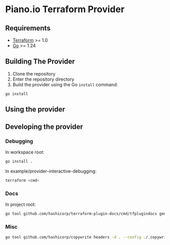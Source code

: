 # Piano.io Terraform Provider

## Requirements

- [Terraform](https://developer.hashicorp.com/terraform/downloads) >= 1.0
- [Go](https://golang.org/doc/install) >= 1.24

## Building The Provider

1. Clone the repository
1. Enter the repository directory
1. Build the provider using the Go `install` command:

```shell
go install
```

## Using the provider


## Developing the provider

### Debugging

In workspace root:

```sh
go install .
```

In example/provider-interactive-debugging:

```sh
terraform <cmd>
```

### Docs

In project root:

```sh
go tool github.com/hashicorp/terraform-plugin-docs/cmd/tfplugindocs generate --provider-dir . -provider-name piano
```

### Misc

```sh
go tool github.com/hashicorp/copywrite headers -d . --config ./.copywrite.hcl
```
